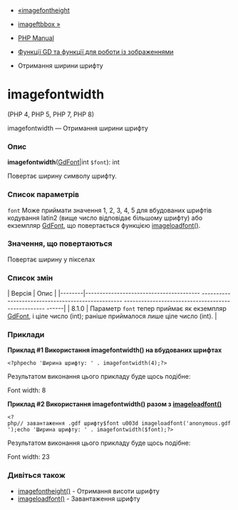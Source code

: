 - [«imagefontheight](function.imagefontheight.md)
- [imageftbbox »](function.imageftbbox.md)

- [PHP Manual](index.md)
- [Функції GD та функції для роботи із зображеннями](ref.image.md)
- Отримання ширини шрифту

# imagefontwidth

(PHP 4, PHP 5, PHP 7, PHP 8)

imagefontwidth — Отримання ширини шрифту

### Опис

**imagefontwidth**([GdFont](class.gdfont.md)\|int `$font`): int

Повертає ширину символу шрифту.

### Список параметрів

`font`
Може приймати значення 1, 2, 3, 4, 5 для вбудованих шрифтів
кодування latin2 (вище число відповідає більшому шрифту) або
екземпляр [GdFont](class.gdfont.md), що повертається функцією
[imageloadfont()](function.imageloadfont.md).

### Значення, що повертаються

Повертає ширину у пікселах

### Список змін

| Версія | Опис |
|--------|---------------------------------------- -------------------------------------------------- -------------------------------------------------- ------|
| 8.1.0 | Параметр `font` тепер приймає як екземпляр [GdFont](class.gdfont.md), і ціле число (int); раніше приймалося лише ціле число (int). |

### Приклади

**Приклад #1 Використання **imagefontwidth()** на вбудованих шрифтах**

`<?phpecho 'Ширина шрифту: ' . imagefontwidth(4);?> `

Результатом виконання цього прикладу буде щось подібне:

Font width: 8

**Приклад #2 Використання **imagefontwidth()** разом з
[imageloadfont()](function.imageloadfont.md)**

` <?php// завантаження .gdf шрифту$font u003d imageloadfont('anonymous.gdf');echo 'Ширина шрифту: ' . imagefontwidth($font);?> `

Результатом виконання цього прикладу буде щось подібне:

Font width: 23

### Дивіться також

- [imagefontheight()](function.imagefontheight.md) - Отримання
висоти шрифту
- [imageloadfont()](function.imageloadfont.md) - Завантаження шрифту
